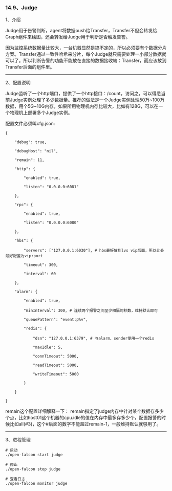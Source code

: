 ### 14.9、Judge

1、介绍

Judge用于告警判断，agent将数据push给Transfer，Transfer不但会转发给Graph组件来绘图，还会转发给Judge用于判断是否触发告警。

因为监控系统数据量比较大，一台机器显然是搞不定的，所以必须要有个数据分片方案。Transfer通过一致性哈希来分片，每个Judge就只需要处理一小部分数据就可以了。所以判断告警的功能不能放在直接的数据接收端：Transfer，而应该放到Transfer后面的组件里。

***

2、配置说明

Judge监听了一个http端口，提供了一个http接口：/count，访问之，可以得悉当前Judge实例处理了多少数据量。推荐的做法是一个Judge实例处理50万~100万数据，用个5G~10G内存，如果所用物理机内存比较大，比如有128G，可以在一个物理机上部署多个Judge实例。

配置文件必须叫cfg.json: 

```
{

    "debug": true,

    "debugHost": "nil",

    "remain": 11,

    "http": {

        "enabled": true,

        "listen": "0.0.0.0:6081"

    },

    "rpc": {

        "enabled": true,

        "listen": "0.0.0.0:6080"

    },

    "hbs": {

        "servers": ["127.0.0.1:6030"], # hbs最好放到lvs vip后面，所以此处最好配置为vip:port

        "timeout": 300,

        "interval": 60

    },

    "alarm": {

        "enabled": true,

        "minInterval": 300, # 连续两个报警之间至少相隔的秒数，维持默认即可

        "queuePattern": "event:p%v",

        "redis": {

            "dsn": "127.0.0.1:6379", # 与alarm、sender使用一个redis

            "maxIdle": 5,

            "connTimeout": 5000,

            "readTimeout": 5000,

            "writeTimeout": 5000

        }

    }

}
```

remain这个配置详细解释一下： remain指定了judge内存中针对某个数据存多少个点，比如host01这个机器的cpu.idle的值在内存中最多存多少个，配置报警的时候比如all(#3)，这个#后面的数字不能超过remain-1，一般维持默认就够用了。

***

3、进程管理

```
# 启动
./open-falcon start judge
 
# 停止
./open-falcon stop judge
 
# 查看日志
./open-falcon monitor judge
```